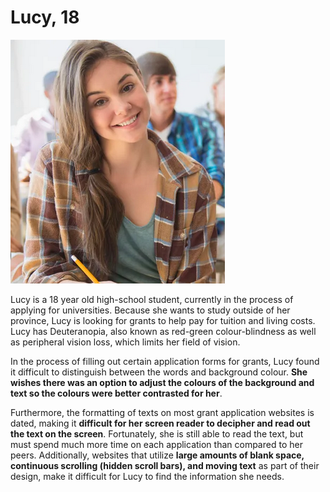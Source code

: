# Lucy, 18

![Image of Lucy](./images/Lucy_Visual.png)

Lucy is a 18 year old high-school student, currently in the process of applying for universities. Because she wants to study outside of her province, Lucy is looking for grants to help pay for tuition and living costs. Lucy has Deuteranopia, also known as red-green colour-blindness as well as peripheral vision loss, which limits her field of vision.

In the process of filling out certain application forms for grants, Lucy found it difficult to distinguish between the words and background colour. <b>She wishes there was an option to adjust the colours of the background and text so the colours were better contrasted for her</b>.

Furthermore, the formatting of texts on most grant application websites is dated, making it <b>difficult for her screen reader to decipher and read out the text on the screen</b>. Fortunately, she is still able to read the text, but must spend much more time on each application than compared to her peers. Additionally, websites that utilize <b>large amounts of blank space, continuous scrolling (hidden scroll bars), and moving text</b> as part of their design, make it difficult for Lucy to find the information she needs.

